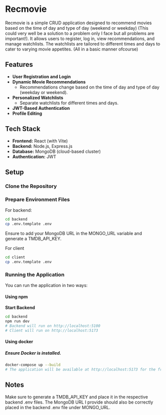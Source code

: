 # Recmovie

Recmovie is a simple CRUD application designed to recommend movies based on the time of day and type of day (weekend or weekday) (This could very well be a solution to a problem only I face but all problems are important!). It allows users to register, log in, view recommendations, and manage watchlists. The watchlists are tailored to different times and days to cater to varying movie appetites. (All in a basic manner ofcourse)

## Features

- **User Registration and Login**
- **Dynamic Movie Recommendations**
  - Recommendations change based on the time of day and type of day (weekday or weekend).
- **Personalized Watchlists**
  - Separate watchlists for different times and days.
- **JWT-Based Authentication**
- **Profile Editing**

## Tech Stack

- **Frontend:** React (with Vite)
- **Backend:** Node.js, Express.js
- **Database:** MongoDB (cloud-based cluster)
- **Authentication:** JWT

## Setup

### Clone the Repository

### Prepare Environment Files

For backend:

```bash
cd backend
cp .env.template .env
```

Ensure to add your MongoDB URL in the MONGO_URL variable and generate a TMDB_API_KEY.

For client

```bash
cd client
cp .env.template .env
```

### Running the Application

You can run the application in two ways:

#### Using npm

**Start Backend**

```bash
cd backend
npm run dev
# Backend will run on http://localhost:5100
# Client will run on http://localhost:5173
```

#### Using docker

##### Ensure Docker is installed.

```bash
docker-compose up --build
# The application will be available at http://localhost:5173 for the frontend and http://localhost:5100 for the backend.
```

## Notes

Make sure to generate a TMDB_API_KEY and place it in the respective backend .env files. The MongoDB URL I provide should also be correctly placed in the backend .env file under MONGO_URL.
